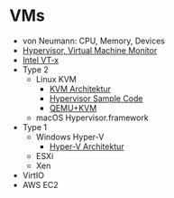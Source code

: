 # VMs

* von Neumann: CPU, Memory, Devices
* [Hypervisor, Virtual Machine Monitor](https://upload.wikimedia.org/wikipedia/commons/e/e1/Hyperviseur.png)
* [Intel VT-x](https://www.intel.com/content/dam/www/public/us/en/documents/manuals/64-ia-32-architectures-software-developer-vol-3c-part-3-manual.pdf)
* Type 2
  * Linux KVM
    * [KVM Architektur](https://upload.wikimedia.org/wikipedia/commons/4/40/Kernel-based_Virtual_Machine.svg)
    * [Hypervisor Sample Code](https://github.com/apinske/simpleos/blob/master/linux/aarch64/hypervisor.c)
    * [QEMU+KVM](https://code.pinske.eu/kvm-raspi.html)
  * macOS Hypervisor.framework
* Type 1
  * Windows Hyper-V
    * [Hyper-V Architektur](https://upload.wikimedia.org/wikipedia/commons/0/06/Hyper-V.png)
  * ESXi
  * Xen
* VirtIO
* AWS EC2

